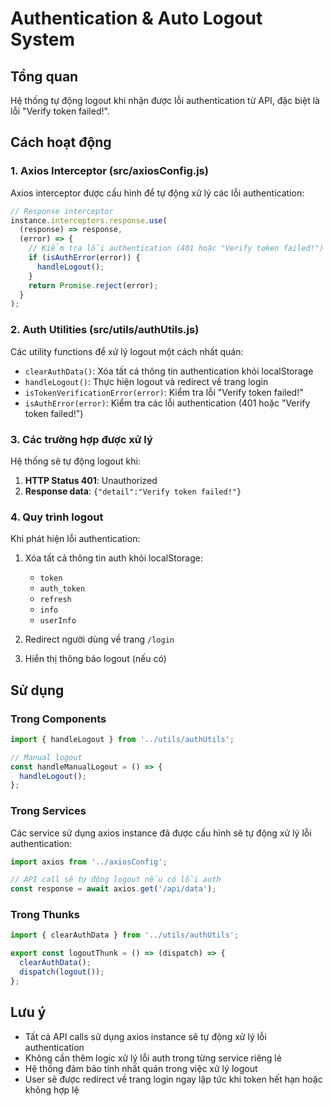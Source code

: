 # Authentication & Auto Logout System

## Tổng quan

Hệ thống tự động logout khi nhận được lỗi authentication từ API, đặc biệt là lỗi "Verify token failed!".

## Cách hoạt động

### 1. Axios Interceptor (src/axiosConfig.js)

Axios interceptor được cấu hình để tự động xử lý các lỗi authentication:

```javascript
// Response interceptor
instance.interceptors.response.use(
  (response) => response,
  (error) => {
    // Kiểm tra lỗi authentication (401 hoặc "Verify token failed!")
    if (isAuthError(error)) {
      handleLogout();
    }
    return Promise.reject(error);
  }
);
```

### 2. Auth Utilities (src/utils/authUtils.js)

Các utility functions để xử lý logout một cách nhất quán:

- `clearAuthData()`: Xóa tất cả thông tin authentication khỏi localStorage
- `handleLogout()`: Thực hiện logout và redirect về trang login
- `isTokenVerificationError(error)`: Kiểm tra lỗi "Verify token failed!"
- `isAuthError(error)`: Kiểm tra các lỗi authentication (401 hoặc "Verify token failed!")

### 3. Các trường hợp được xử lý

Hệ thống sẽ tự động logout khi:

1. **HTTP Status 401**: Unauthorized
2. **Response data**: `{"detail":"Verify token failed!"}`

### 4. Quy trình logout

Khi phát hiện lỗi authentication:

1. Xóa tất cả thông tin auth khỏi localStorage:
   - `token`
   - `auth_token`
   - `refresh`
   - `info`
   - `userInfo`

2. Redirect người dùng về trang `/login`

3. Hiển thị thông báo logout (nếu có)

## Sử dụng

### Trong Components

```javascript
import { handleLogout } from '../utils/authUtils';

// Manual logout
const handleManualLogout = () => {
  handleLogout();
};
```

### Trong Services

Các service sử dụng axios instance đã được cấu hình sẽ tự động xử lý lỗi authentication:

```javascript
import axios from '../axiosConfig';

// API call sẽ tự động logout nếu có lỗi auth
const response = await axios.get('/api/data');
```

### Trong Thunks

```javascript
import { clearAuthData } from '../utils/authUtils';

export const logoutThunk = () => (dispatch) => {
  clearAuthData();
  dispatch(logout());
};
```

## Lưu ý

- Tất cả API calls sử dụng axios instance sẽ tự động xử lý lỗi authentication
- Không cần thêm logic xử lý lỗi auth trong từng service riêng lẻ
- Hệ thống đảm bảo tính nhất quán trong việc xử lý logout
- User sẽ được redirect về trang login ngay lập tức khi token hết hạn hoặc không hợp lệ 